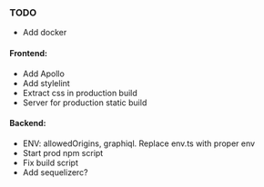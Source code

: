 ### TODO

- Add docker

#### Frontend:

- Add Apollo
- Add stylelint
- Extract css in production build
- Server for production static build

#### Backend:

- ENV: allowedOrigins, graphiql. Replace env.ts with proper env
- Start prod npm script
- Fix build script
- Add sequelizerc?
